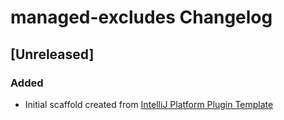 <!-- Keep a Changelog guide -> https://keepachangelog.com -->

# managed-excludes Changelog

## [Unreleased]
### Added
- Initial scaffold created from [IntelliJ Platform Plugin Template](https://github.com/JetBrains/intellij-platform-plugin-template)
